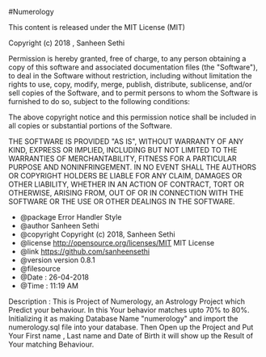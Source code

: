 #Numerology

 This content is released under the MIT License (MIT)

 Copyright (c) 2018 , Sanheen Sethi

 Permission is hereby granted, free of charge, to any person obtaining a copy
 of this software and associated documentation files (the "Software"), to deal
 in the Software without restriction, including without limitation the rights
 to use, copy, modify, merge, publish, distribute, sublicense, and/or sell
 copies of the Software, and to permit persons to whom the Software is
 furnished to do so, subject to the following conditions:

 The above copyright notice and this permission notice shall be included in
 all copies or substantial portions of the Software.

 THE SOFTWARE IS PROVIDED "AS IS", WITHOUT WARRANTY OF ANY KIND, EXPRESS OR
 IMPLIED, INCLUDING BUT NOT LIMITED TO THE WARRANTIES OF MERCHANTABILITY,
 FITNESS FOR A PARTICULAR PURPOSE AND NONINFRINGEMENT. IN NO EVENT SHALL THE
 AUTHORS OR COPYRIGHT HOLDERS BE LIABLE FOR ANY CLAIM, DAMAGES OR OTHER
 LIABILITY, WHETHER IN AN ACTION OF CONTRACT, TORT OR OTHERWISE, ARISING FROM,
 OUT OF OR IN CONNECTION WITH THE SOFTWARE OR THE USE OR OTHER DEALINGS IN
 THE SOFTWARE.

 * @package Error Handler Style
 * @author	Sanheen Sethi
 * @copyright	Copyright (c) 2018, Sanheen Sethi
 * @license	http://opensource.org/licenses/MIT	MIT License
 * @link	https://github.com/sanheensethi
 * @version	version 0.8.1
 * @filesource
 * @Date : 26-04-2018
 * @Time : 11:19 AM
 
 Description : 
 		This is Project of Numerology, an Astrology Project which Predict your behaviour. In this Your behavior matches upto 70% to 80%.
 		Initializing it as making Database Name "numerology" and import the numerology.sql file into your database.
 		Then Open up the Project and Put Your First name , Last name and Date of Birth it will show up the Result of Your matching Behaviour.